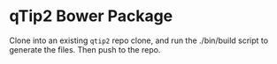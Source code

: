 qTip2 Bower Package
=====

Clone into an existing `qtip2` repo clone, and run the ./bin/build script to generate the files. Then push to the repo.
